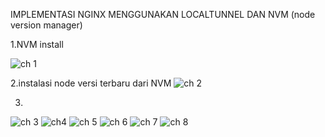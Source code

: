 IMPLEMENTASI NGINX MENGGUNAKAN LOCALTUNNEL DAN NVM (node version manager)

1.NVM install

![ch 1](https://user-images.githubusercontent.com/91004163/225031132-c8c8200b-1435-4a4d-a99b-7365b17203ea.png)

2.instalasi node versi terbaru dari NVM
![ch 2](https://user-images.githubusercontent.com/91004163/225031144-b45331eb-6e88-4da9-bc46-c90a72226865.png)

3.
![ch 3](https://user-images.githubusercontent.com/91004163/225031147-6d24ef2e-c72f-4210-b633-0cf2d67ef05b.png)
![ch4](https://user-images.githubusercontent.com/91004163/225031180-2351ea65-e70f-46f4-8537-9b7ad6d5d7f1.png)
![ch 5](https://user-images.githubusercontent.com/91004163/225031150-dbef14dc-4c41-49ee-9588-0c709da88044.png)
![ch 6](https://user-images.githubusercontent.com/91004163/225031153-10b1e847-0d47-4bdf-a2de-6961bdf0c4b8.png)
![ch 7](https://user-images.githubusercontent.com/91004163/225031160-1ed3f5a4-c515-4174-8901-35411b7c92c6.png)
![ch 8](https://user-images.githubusercontent.com/91004163/225031165-73ac6bed-e92b-4a9c-bd65-d254184c9df1.png)

